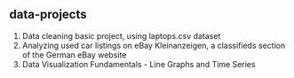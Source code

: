 ## data-projects

1. Data cleaning basic project, using laptops.csv dataset
2. Analyzing used car listings on eBay Kleinanzeigen, a classifieds section of the German eBay website
3. Data Visualization Fundamentals - Line Graphs and Time Series
